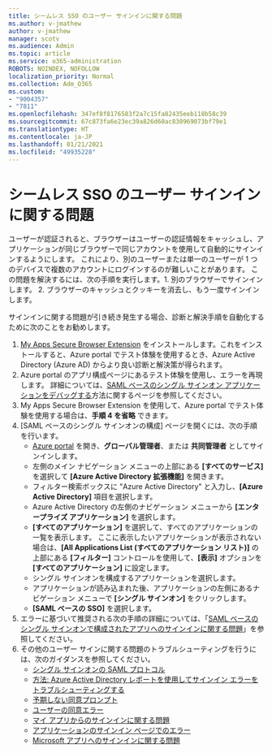 ```yaml
---
title: シームレス SSO のユーザー サインインに関する問題
ms.author: v-jmathew
author: v-jmathew
manager: scotv
ms.audience: Admin
ms.topic: article
ms.service: o365-administration
ROBOTS: NOINDEX, NOFOLLOW
localization_priority: Normal
ms.collection: Adm_O365
ms.custom:
- "9004357"
- "7811"
ms.openlocfilehash: 347ef8f8176583f2a7c15fa82435eeb118b58c39
ms.sourcegitcommit: 67c873fa6e23ec39a826d60ac830969073bf79e1
ms.translationtype: HT
ms.contentlocale: ja-JP
ms.lasthandoff: 01/21/2021
ms.locfileid: "49935228"
---
```

# <a name="seamless-sso-user-sign-in-issues"></a>シームレス SSO のユーザー サインインに関する問題

ユーザーが認証されると、ブラウザーはユーザーの認証情報をキャッシュし、アプリケーションが同じブラウザーで同じアカウントを使用して自動的にサインインするようにします。 これにより、別のユーザーまたは単一のユーザーが 1 つのデバイスで複数のアカウントにログインするのが難しいことがあります。 この問題を解決するには、次の手順を実行します。1. 別のブラウザーでサインインします。 2. ブラウザーのキャッシュとクッキーを消去し、もう一度サインインします。

サインインに関する問題が引き続き発生する場合、診断と解決手順を自動化するために次のことをお勧めします。

1. [My Apps Secure Browser Extension](https://docs.microsoft.com/azure/active-directory/manage-apps/access-panel-extension-problem-installing) をインストールします。これをインストールすると、Azure portal でテスト体験を使用するとき、Azure Active Directory (Azure AD) からより良い診断と解決策が得られます。
2. Azure portal のアプリ構成ページにあるテスト体験を使用し、エラーを再現します。 詳細については、[SAML ベースのシングル サインオン アプリケーションをデバッグする](https://docs.microsoft.com/azure/active-directory/azuread-dev/howto-v1-debug-saml-sso-issues)方法に関するページを参照してください。
3. My Apps Secure Browser Extension を使用して、Azure portal でテスト体験を使用する場合は、**手順 4 を省略** できます。
4. [SAML ベースのシングル サインオンの構成] ページを開くには、次の手順を行います。
    - [Azure portal](https://portal.azure.com/) を開き、**グローバル管理者**、または **共同管理者** としてサインインします。
    - 左側のメイン ナビゲーション メニューの上部にある **[すべてのサービス]** を選択して **[Azure Active Directory 拡張機能]** を開きます。
    - フィルター検索ボックスに "Azure Active Directory" と入力し、**[Azure Active Directory]** 項目を選択します。
    - Azure Active Directory の左側のナビゲーション メニューから **[エンタープライズ アプリケーション]** を選択します。
    - **[すべてのアプリケーション]** を選択して、すべてのアプリケーションの一覧を表示します。 ここに表示したいアプリケーションが表示されない場合は、**[All Applications List (すべてのアプリケーション リスト)]** の上部にある **[フィルター]** コントロールを使用して、**[表示]** オプションを **[すべてのアプリケーション]** に設定します。
    - シングル サインオンを構成するアプリケーションを選択します。
    - アプリケーションが読み込まれた後、アプリケーションの左側にあるナビゲーション メニューで **[シングル サインオン]** をクリックします。
    - **[SAML ベースの SSO]** を選択します。
5. エラーに基づいて推奨される次の手順の詳細については、「[SAML ベースのシングル サインオンで構成されたアプリへのサインインに関する問題](https://docs.microsoft.com/azure/active-directory/manage-apps/application-sign-in-problem-federated-sso-gallery#application-not-found-in-directory)」を参照してください。
6. その他のユーザー サインに関する問題のトラブルシューティングを行うには、次のガイダンスを参照してください。
    - [シングル サインオンの SAML プロトコル](https://docs.microsoft.com/azure/active-directory/develop/single-sign-on-saml-protocol)
    - [方法: Azure Active Directory レポートを使用してサインイン エラーをトラブルシューティングする](https://docs.microsoft.com/azure/active-directory/reports-monitoring/howto-troubleshoot-sign-in-errors)
    - [予期しない同意プロンプト](https://docs.microsoft.com/azure/active-directory/manage-apps/application-sign-in-unexpected-user-consent-prompt)
    - [ユーザーの同意エラー](https://docs.microsoft.com/azure/active-directory/manage-apps/application-sign-in-unexpected-user-consent-error)
    - [マイ アプリからのサインインに関する問題](https://docs.microsoft.com/azure/active-directory/manage-apps/application-sign-in-other-problem-access-panel)
    - [アプリケーションのサインイン ページでのエラー](https://docs.microsoft.com/azure/active-directory/manage-apps/application-sign-in-problem-application-error)
    - [Microsoft アプリへのサインインに関する問題](https://docs.microsoft.com/azure/active-directory/manage-apps/application-sign-in-problem-first-party-microsoft)
